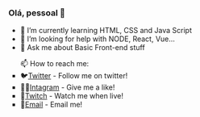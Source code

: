 ### Olá, pessoal 👋

- 🌱 I’m currently learning HTML, CSS and Java Script
- 🤔 I’m looking for help with NODE, React, Vue...
- 💬 Ask me about Basic Front-end stuff
<ul type="square"> 📫 How to reach me:
<li>🐦<a href="https://twitter.com/_luisjanes" target="_blank" rel="external">Twitter</a> - Follow me on twitter!</li>
<li>🤳🏼<a href="https://www.instagram.com/luisjanes/" target="_blank" rel="external">Intagram</a> - Give me a like!</li>
<li>🎥<a href="https://www.twitch.tv/tiltanes" target="_blank" rel="external">Twitch</a> - Watch me when live!</li>
<li>📧<a href="mailto: luisf.janes@gmail.com" target="_blank">Email</a> - Email me!</li>
</ul>
